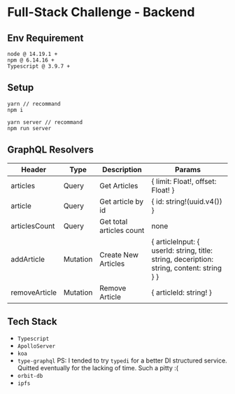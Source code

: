 # Full-Stack Challenge - Backend

## Env Requirement

```
node @ 14.19.1 + 
npm @ 6.14.16 +
Typescript @ 3.9.7 +
```

## Setup

```
yarn // recommand
npm i
```

```
yarn server // recommand
npm run server
```

## GraphQL Resolvers

| Header | Type | Description | Params |
| ------ | ------ | ------ | ------ |
| articles | Query | Get Articles | { limit: Float!, offset: Float! } |
| article | Query | Get article by id | { id: string!(uuid.v4()) } |
| articlesCount | Query | Get total articles count | none |
| addArticle | Mutation | Create New Articles | { articleInput: { userId: string, title: string, deceription: string, content: string } } |
| removeArticle | Mutation | Remove Article | { articleId: string! } |

## Tech Stack

* `Typescript`
* `ApolloServer`
* `koa`
* `type-graphql` PS: I tended to try `typedi` for a better DI structured service. Quitted eventually for the lacking of time. Such a pitty :(
* `orbit-db`
* `ipfs`
